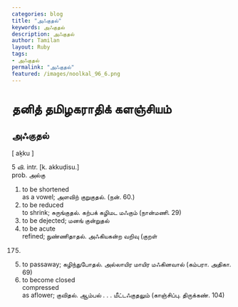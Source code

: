 ```yaml
---  
categories: blog  
title: "அஃகுதல்"
keywords: அஃகுதல்  
description: அஃகுதல்
author: Tamilan  
layout: Ruby  
tags:     
- அஃகுதல்
permalink: "அஃகுதல்"  
featured: /images/noolkal_96_6.png  
--- 
```

# தனித் தமிழகராதிக் களஞ்சியம்
## அஃகுதல்

[ aḵku ]  
  
5 வி. intr. [k. akkuḍisu.]  
prob. அல்கு  
1. to be shortened  
as a vowel; அளவிற் குறுகுதல். (நன். 60.)  
2. to be reduced  
to shrink; சுருங்குதல். கற்பக் கழிமட மஃகும் (நான்மணி. 29)  
3. to be dejected; மனங் குன்றுதல்  
4. to be acute  
refined; நுண்ணிதாதல். அஃகியகன்ற வறிவு (குறள்  
175)  
5. to passaway; கழிந்துபோதல். அல்லாயிர மாயிர மஃகினவால் (கம்பரா. அதிகா. 69)  
6. to become closed  
compressed  
as aflower; குவிதல். ஆம்பல் . . . மீட்டஃகுதலும் (காஞ்சிப்பு. திருக்கண். 104)